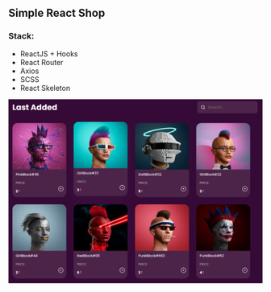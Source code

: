 ## Simple React Shop

### Stack:

+ ReactJS + Hooks
+ React Router
+ Axios
+ SCSS
+ React Skeleton

![Screenshot](screen.PNG)
